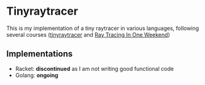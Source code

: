 # Tinyraytracer

This is my implementation of a tiny raytracer in various languages, following several courses ([tinyraytracer](https://github.com/ssloy/tinyraytracer/wiki) and [Ray Tracing In One Weekend](https://raytracing.github.io/books/RayTracingInOneWeekend.html))

## Implementations

+ Racket: **discontinued** as I am not writing good functional code
+ Golang: **ongoing**
